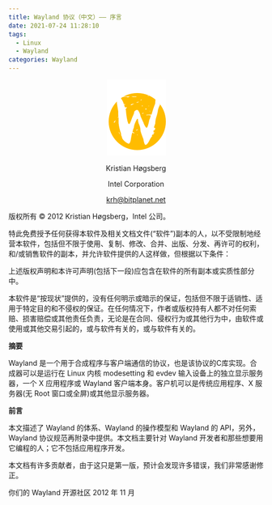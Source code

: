 ```yaml
---
title: Wayland 协议（中文）—— 序言
date: 2021-07-24 11:28:10
tags:
  - Linux
  - Wayland
categories: Wayland
---
```

<center>

![ ](wayland-preface/logo.png)

Kristian Høgsberg

Intel Corporation

<krh@bitplanet.net>
</center>

版权所有 © 2012 Kristian Høgsberg，Intel 公司。

特此免费授予任何获得本软件及相关文档文件(“软件”)副本的人，以不受限制地经营本软件，包括但不限于使用、复制、修改、合并、出版、分发、再许可的权利，和/或销售软件的副本，并允许软件提供的人这样做，但根据以下条件：

上述版权声明和本许可声明(包括下一段)应包含在软件的所有副本或实质性部分中。

本软件是“按现状”提供的，没有任何明示或暗示的保证，包括但不限于适销性、适用于特定目的和不侵权的保证。在任何情况下，作者或版权持有人都不对任何索赔、损害赔偿或其他责任负责，无论是在合同、侵权行为或其他行为中，由软件或使用或其他交易引起的，或与软件有关的，或与软件有关的。

**摘要**

Wayland 是一个用于合成程序与客户端通信的协议，也是该协议的C库实现。合成器可以是运行在 Linux 内核 modesetting 和 evdev 输入设备上的独立显示服务器，一个 X 应用程序或 Wayland 客户端本身。客户机可以是传统应用程序、X 服务器(无 Root 窗口或全屏)或其他显示服务器。

**前言**

本文描述了 Wayland 的体系、Wayland 的操作模型和 Wayland 的 API，另外，Wayland 协议规范再附录中提供。本文档主要针对 Wayland 开发者和那些想要用它编程的人；它不包括应用程序开发。

本文档有许多贡献者，由于这只是第一版，预计会发现许多错误，我们非常感谢修正。

你们的
Wayland 开源社区
2012 年 11 月
